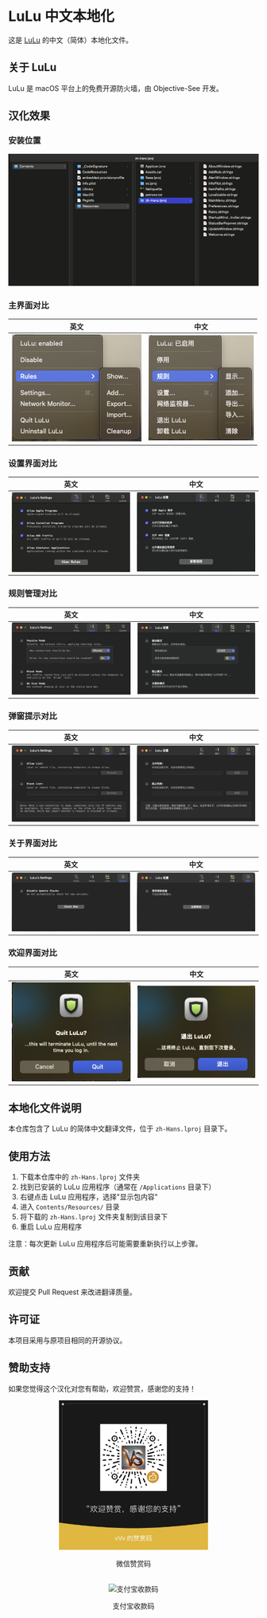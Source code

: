 # LuLu 中文本地化

这是 [LuLu](https://github.com/objective-see/LuLu) 的中文（简体）本地化文件。

## 关于 LuLu

LuLu 是 macOS 平台上的免费开源防火墙，由 Objective-See 开发。

## 汉化效果

### 安装位置
![安装位置](images/目录结构.png)

### 主界面对比
| 英文 | 中文 |
|------|------|
| ![英文界面1](images/lulu-english1.png) | ![中文界面1](images/lulu-chinese1.png) |

### 设置界面对比
| 英文 | 中文 |
|------|------|
| ![英文界面2](images/lulu-english2.png) | ![中文界面2](images/lulu-chinese2.png) |

### 规则管理对比
| 英文 | 中文 |
|------|------|
| ![英文界面3](images/lulu-english3.png) | ![中文界面3](images/lulu-chinese3.png) |

### 弹窗提示对比
| 英文 | 中文 |
|------|------|
| ![英文界面4](images/lulu-english4.png) | ![中文界面4](images/lulu-chinese4.png) |

### 关于界面对比
| 英文 | 中文 |
|------|------|
| ![英文界面5](images/lulu-english5.png) | ![中文界面5](images/lulu-chinese5.png) |

### 欢迎界面对比
| 英文 | 中文 |
|------|------|
| ![英文界面6](images/lulu-english6.png) | ![中文界面6](images/lulu-chinese6.png) |

## 本地化文件说明

本仓库包含了 LuLu 的简体中文翻译文件，位于 `zh-Hans.lproj` 目录下。

## 使用方法

1. 下载本仓库中的 `zh-Hans.lproj` 文件夹
2. 找到已安装的 LuLu 应用程序（通常在 `/Applications` 目录下）
3. 右键点击 LuLu 应用程序，选择"显示包内容"
4. 进入 `Contents/Resources/` 目录
5. 将下载的 `zh-Hans.lproj` 文件夹复制到该目录下
6. 重启 LuLu 应用程序

注意：每次更新 LuLu 应用程序后可能需要重新执行以上步骤。

## 贡献

欢迎提交 Pull Request 来改进翻译质量。

## 许可证

本项目采用与原项目相同的开源协议。

## 赞助支持

如果您觉得这个汉化对您有帮助，欢迎赞赏，感谢您的支持！

<div align="center">
  <img src="images/sponsor_wechat.jpg" alt="微信赞赏码" width="300" />
  <br/>
  <p>微信赞赏码</p>
  <br/>
  <img src="images/sponsor_alipay.jpg" alt="支付宝收款码" width="300" />
  <br/>
  <p>支付宝收款码</p>
</div> 